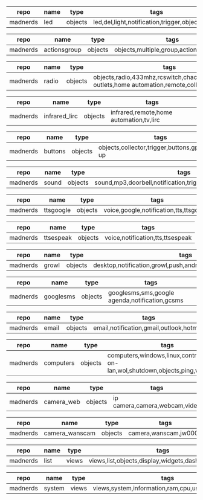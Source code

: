 repo         |name    |type   |tags
-------------|--------|-------|-------------------------------------------------
madnerds     |led     |objects|led,del,light,notification,trigger,objects,gpios

repo         |name         |type   |tags
-------------|-------------|-------|-------------------------------------------------------------
madnerds     |actionsgroup |objects|objects,multiple,group,actions,wait,sleep

repo         |name    |type   |tags
-------------|--------|-------|-------------------------------------------------
madnerds     |radio   |objects|objects,radio,433mhz,rcswitch,chacon,dio,scs,power outlets,home automation,remote,collector,trigger

repo         |name            |type   |tags
-------------|----------------|-------|-------------------------------------------------
madnerds     |infrared_lirc   |objects|infrared,remote,home automation,tv,lirc

repo         |name        |type   |tags
-------------|------------|-------|-------------------------------------------------------------
madnerds     |buttons     |objects|objects,collector,trigger,buttons,gpios,pull-up

repo         |name    |type   |tags
-------------|--------|-------|---------------------------------------------------------------
madnerds     |sound   |objects|sound,mp3,doorbell,notification,trigger,objects,speakers,audio

repo         |name        |type   |tags
-------------|------------|-------|-------------------------------------------------
madnerds     |ttsgoogle   |objects|voice,google,notification,tts,ttsgoogle

repo         |name        |type   |tags
-------------|------------|-------|-------------------------------------------------
madnerds     |ttsespeak   |objects|voice,notification,tts,ttsespeak

repo         |name        |type   |tags
-------------|------------|-------|-------------------------------------------------------------
madnerds     |growl       |objects|desktop,notification,growl,push,android,iphone,macosx,windows

repo         |name        |type   |tags
-------------|------------|-------|-------------------------------------------------------------
madnerds     |googlesms   |objects|googlesms,sms,google agenda,notification,gcsms

repo         |name        |type   |tags
-------------|------------|-------|-------------------------------------------------------------
madnerds     |email       |objects|email,notification,gmail,outlook,hotmail

repo         |name        |type   |tags
-------------|------------|-------|--------------------------------------------------------------------------------
madnerds     |computers   |objects|computers,windows,linux,control,wake-on-lan,wol,shutdown,objects,ping,vnc,remote

repo         |name        |type   |tags
-------------|------------|-------|-------------------------------------------------------------
madnerds     |camera_web  |objects|ip camera,camera,webcam,video

repo         |name                 |type   |tags
-------------|---------------------|-------|-------------------------------------------------------------
madnerds     |camera_wanscam       |objects|camera,wanscam,jw0004

repo         |name    |type   |tags
-------------|--------|-------|-------------------------------------------------
madnerds     |list    |views  |views,list,objects,display,widgets,dashboard,control

repo         |name    |type   |tags
-------------|--------|-------|-------------------------------------------------
madnerds     |system  |views  |views,system,information,ram,cpu,users,disks,views
